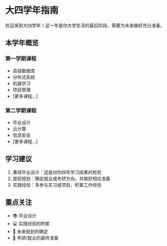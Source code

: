 # 大四学年指南

欢迎来到大四学年！这一年是你大学生活的最后阶段，需要为未来做好充分准备。

## 本学年概览

### 第一学期课程

- 高级数据库
- 分布式系统
- 机器学习
- 项目管理
- [更多课程...]

### 第二学期课程

- 毕业设计
- 云计算
- 信息安全
- [更多课程...]

## 学习建议

1. 重视毕业设计：这是对你四年学习成果的检验
2. 提前规划：确定就业或考研方向，并做好相应准备
3. 实践经验：多参与实习或项目，积累工作经验

## 重点关注

- 📚 毕业设计
- 💻 实践经验的积累
- 🎯 未来规划的确定
- 📝 考研/就业的最终准备
<!--
[开始浏览详细内容 →](./courses/overview.md) -->
